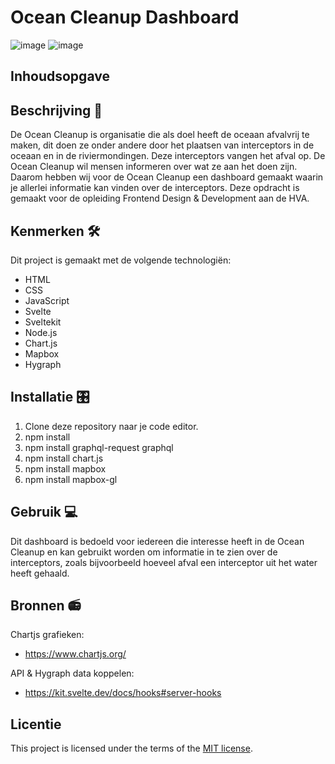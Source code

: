 # Ocean Cleanup Dashboard
![image](https://github.com/r20222/lets-jam-webapplicatie/assets/112860052/e256be5d-d9ee-4356-a745-a416539139f5)
![image](https://github.com/r20222/lets-jam-webapplicatie/assets/112860052/6f1f8585-6a8b-4f97-847c-4a35c40b2ad8)

## Inhoudsopgave 

## Beschrijving 📖

De Ocean Cleanup is organisatie die als doel heeft de oceaan afvalvrij te maken, dit doen ze onder andere door het plaatsen van interceptors in de oceaan en in de riviermondingen. Deze interceptors vangen het afval op. De Ocean Cleanup wil mensen informeren over wat ze aan het doen zijn. Daarom hebben wij voor de Ocean Cleanup een dashboard gemaakt waarin je allerlei informatie kan vinden over de interceptors. Deze opdracht is gemaakt voor de opleiding Frontend Design & Development aan de HVA.

## Kenmerken 🛠️

Dit project is gemaakt met de volgende technologiën:

* HTML
* CSS
* JavaScript
* Svelte
* Sveltekit
* Node.js
* Chart.js
* Mapbox
* Hygraph
 
## Installatie 🎛️

1. Clone deze repository naar je code editor.
2. npm install
3. npm install graphql-request graphql
4. npm install chart.js
5. npm install mapbox
6. npm install mapbox-gl
   
## Gebruik 💻

Dit dashboard is bedoeld voor iedereen die interesse heeft in de Ocean Cleanup en kan gebruikt worden om informatie in te zien over de interceptors, zoals bijvoorbeeld hoeveel afval een interceptor uit het water heeft gehaald.

## Bronnen 📻

Chartjs grafieken:
* https://www.chartjs.org/

API & Hygraph data koppelen:
* https://kit.svelte.dev/docs/hooks#server-hooks

## Licentie

This project is licensed under the terms of the [MIT license](https://github.com/fdnd-task/lose-your-head-the-client-case/blob/main/LICENSE).
